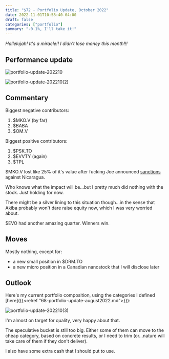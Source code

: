 ```yaml
---
title: "$72 - Portfolio Update, October 2022"
date: 2022-11-01T10:58:40-04:00
draft: false
categories: ["portfolio"]
summary: "-0.1%, I'll take it!"
---
```



_Hallelujah! It's a miracle!! I didn't lose money this month!!!_

## Performance update

![portfolio-update-202210](/images/portfolio-update-202210.png)

![portfolio-update-202210(2)](/images/portfolio-update-202210(2).png)

## Commentary

Biggest negative contributors:

1. $MKO.V (by far)
2. $BABA
3. $OM.V

Biggest positive contributors:

1. $PSK.TO
2. $EVVTY (again)
3. $TPL

$MKO.V lost like 25% of it's value after fucking Joe announced [sanctions](https://www.state.gov/expanding-u-s-sanctions-authorities-and-announcement-of-visa-restrictions-for-nicaraguan-officials/) against Nicaragua.

Who knows what the impact will be...but I pretty much did nothing with the stock. Just holding for now.

There might be a silver lining to this situation though...in the sense that Akiba probably won't dare raise equity now, which I was very worried about.

$EVO had another amazing quarter. Winners win. 

## Moves

Mostly nothing, except for:

- a new small position in $DRM.TO
- a new micro position in a Canadian nanostock that I will disclose later

## Outlook

Here's my current portfolio composition, using the categories I defined [here]({{<relref "68-portfolio-update-august2022.md">}}):

![portfolio-update-202210(3)](/images/portfolio-update-202210(3).png)   

I'm almost on target for quality, very happy about that.

The speculative bucket is still too big. Either some of them can move to the cheap category, based on concrete results, or I need to trim (or...nature will take care of them if they don't deliver).

I also have some extra cash that I should put to use.




